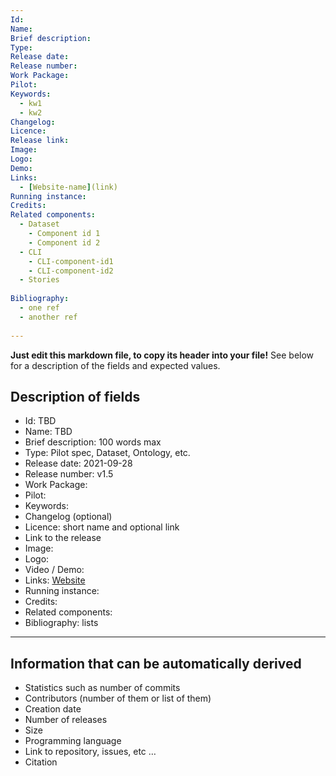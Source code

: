 ```yaml
---
Id:
Name:
Brief description:
Type:
Release date: 
Release number:
Work Package:
Pilot:
Keywords:
  - kw1
  - kw2
Changelog:
Licence:
Release link:
Image:
Logo:
Demo:
Links: 
  - [Website-name](link) 
Running instance:
Credits: 
Related components:
  - Dataset 
    - Component id 1
    - Component id 2 
  - CLI
    - CLI-component-id1
    - CLI-component-id2
  - Stories 
  
Bibliography: 
  - one ref
  - another ref
  
--- 
```


**Just edit this markdown file, to copy its header into your file!**
See below for a description of the fields and expected values.

## Description of fields 

- Id: TBD
- Name: TBD 
- Brief description: 100 words max
- Type:  Pilot spec, Dataset, Ontology, etc.
- Release date: 2021-09-28
- Release number: v1.5
- Work Package: 
- Pilot:
- Keywords:
- Changelog (optional)
- Licence: short name and optional link 
- Link to the release
- Image:
- Logo:
- Video / Demo:
- Links: [Website](link) 
- Running instance:
- Credits: 
- Related components:
- Bibliography: lists 
  
--- 

## Information that can be automatically derived

- Statistics such as number of commits 
- Contributors (number of them or list of them) 
- Creation date 
- Number of releases 
- Size 
- Programming language 
- Link to repository, issues, etc … 
- Citation 
